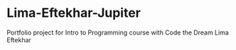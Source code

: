 # Lima-Eftekhar-Jupiter
Portfolio project for Intro to Programming course with Code the Dream
Lima Eftekhar